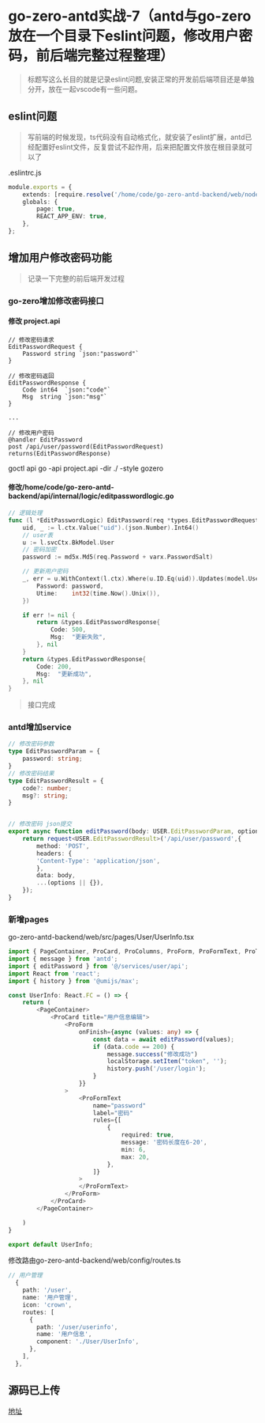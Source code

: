# go-zero-antd实战-7（antd与go-zero放在一个目录下eslint问题，修改用户密码，前后端完整过程整理）

> 标题写这么长目的就是记录eslint问题,安装正常的开发前后端项目还是单独分开，放在一起vscode有一些问题。

## eslint问题

> 写前端的时候发现，ts代码没有自动格式化，就安装了eslint扩展，antd已经配置好eslint文件，反复尝试不起作用，后来把配置文件放在根目录就可以了

.eslintrc.js
```ts
module.exports = {
    extends: [require.resolve('/home/code/go-zero-antd-backend/web/node_modules/@umijs/lint/dist/config/eslint')],
    globals: {
        page: true,
        REACT_APP_ENV: true,
    },
};
```

## 增加用户修改密码功能

> 记录一下完整的前后端开发过程

### go-zero增加修改密码接口

#### 修改 project.api
```
// 修改密码请求
EditPasswordRequest {
    Password string `json:"password"`
}

// 修改密码返回
EditPasswordResponse {
    Code int64  `json:"code"`
    Msg  string `json:"msg"`
}

...

// 修改用户密码
@handler EditPassword
post /api/user/password(EditPasswordRequest) returns(EditPasswordResponse)

```
goctl api go -api project.api -dir ./ -style gozero

#### 修改/home/code/go-zero-antd-backend/api/internal/logic/editpasswordlogic.go

```go
// 逻辑处理
func (l *EditPasswordLogic) EditPassword(req *types.EditPasswordRequest) (resp *types.EditPasswordResponse, err error) {
	uid, _ := l.ctx.Value("uid").(json.Number).Int64()
	// user表
	u := l.svcCtx.BkModel.User
	// 密码加密
	password := md5x.Md5(req.Password + varx.PasswordSalt)

	// 更新用户密码
	_, err = u.WithContext(l.ctx).Where(u.ID.Eq(uid)).Updates(model.User{
		Password: password,
		Utime:    int32(time.Now().Unix()),
	})

	if err != nil {
		return &types.EditPasswordResponse{
			Code: 500,
			Msg:  "更新失败",
		}, nil
	}
	return &types.EditPasswordResponse{
		Code: 200,
		Msg:  "更新成功",
	}, nil
}
```

> 接口完成

### antd增加service

```ts
// 修改密码参数
type EditPasswordParam = {
    password: string;
} 
// 修改密码结果
type EditPasswordResult = {
    code?: number;
    msg?: string;
}


// 修改密码 json提交
export async function editPassword(body: USER.EditPasswordParam, options?: { [key: string]: any }) {
    return request<USER.EditPasswordResult>('/api/user/password',{
        method: 'POST',
        headers: {
        'Content-Type': 'application/json',
        },
        data: body, 
        ...(options || {}),
    });
}
```

### 新增pages
go-zero-antd-backend/web/src/pages/User/UserInfo.tsx

```ts
import { PageContainer, ProCard, ProColumns, ProForm, ProFormText, ProTable } from '@ant-design/pro-components';
import { message } from 'antd';
import { editPassword } from '@/services/user/api';
import React from 'react';
import { history } from '@umijs/max';

const UserInfo: React.FC = () => {
    return (
        <PageContainer>
            <ProCard title="用户信息编辑">
                <ProForm
                    onFinish={async (values: any) => {
                        const data = await editPassword(values);
                        if (data.code == 200) {
                            message.success("修改成功")
                            localStorage.setItem("token", '');
                            history.push('/user/login');
                        }
                    }}
                >
                    <ProFormText
                        name="password"
                        label="密码"
                        rules={[
                            {
                                required: true,
                                message: '密码长度在6-20',
                                min: 6,
                                max: 20,
                            },
                        ]}
                    >
                    </ProFormText>
                </ProForm>
            </ProCard>
        </PageContainer>

    )
}

export default UserInfo;

```

修改路由go-zero-antd-backend/web/config/routes.ts

```ts
// 用户管理
  {
    path: '/user',
    name: '用户管理',
    icon: 'crown',
    routes: [
      {
        path: '/user/userinfo',
        name: '用户信息',
        component: './User/UserInfo',
      },
    ],
  },
```

## 源码已上传

[地址](https://github.com/timzzx/go-zero-antd-backend)
